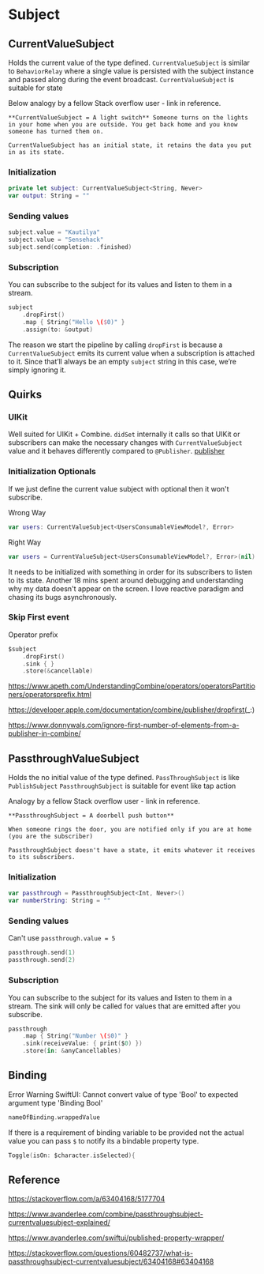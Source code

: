 # Subject

## CurrentValueSubject

Holds the current value of the type defined. 
`CurrentValueSubject` is similar to `BehaviorRelay` where a single value is persisted with the subject instance and passed along during the event broadcast.
`CurrentValueSubject` is suitable for state

Below analogy by a fellow Stack overflow user - link in reference.

```text
**CurrentValueSubject = A light switch** Someone turns on the lights in your home when you are outside. You get back home and you know someone has turned them on.

CurrentValueSubject has an initial state, it retains the data you put in as its state.
```

### Initialization 

```swift
private let subject: CurrentValueSubject<String, Never>
var output: String = ""
```

### Sending values

```swift
subject.value = "Kautilya"
subject.value = "Sensehack"
subject.send(completion: .finished)
```

### Subscription

You can subscribe to the subject for its values and listen to them in a stream.

```swift
subject
	.dropFirst()
	.map { String("Hello \($0)" }
	.assign(to: &output)
```

The reason we start the pipeline by calling `dropFirst` is because a `CurrentValueSubject` emits its current value when a subscription is attached to it. Since that’ll always be an empty `subject` string in this case, we’re simply ignoring it.

## Quirks

### UIKit

Well suited for UIKit + Combine.
`didSet` internally it calls so that UIKit or subscribers can make the necessary changes with `CurrentValueSubject` value and it behaves differently compared to `@Publisher`. [publisher](publisher.md)

### Initialization Optionals

If we just define the current value subject with optional then it won't subscribe. 

Wrong Way
```swift
var users: CurrentValueSubject<UsersConsumableViewModel?, Error>
```

Right Way
```swift
var users = CurrentValueSubject<UsersConsumableViewModel?, Error>(nil)
```

It needs to be initialized with something in order for its subscribers to listen to its state. Another 18 mins spent around debugging and understanding why my data doesn't appear on the screen.
I love reactive paradigm and chasing its bugs asynchronously.


### Skip First event
Operator prefix 

```swift
$subject
	.dropFirst()
	.sink { }
	.store(&cancellable)
```

https://www.apeth.com/UnderstandingCombine/operators/operatorsPartitioners/operatorsprefix.html

https://developer.apple.com/documentation/combine/publisher/dropfirst(_:)

https://www.donnywals.com/ignore-first-number-of-elements-from-a-publisher-in-combine/

## PassthroughValueSubject

Holds the no initial value of the type defined. 
`PassThroughSubject` is like `PublishSubject` 
`PassthroughSubject` is suitable for event like tap action

Analogy by a fellow Stack overflow user - link in reference.

```text
**PassthroughSubject = A doorbell push button**

When someone rings the door, you are notified only if you are at home (you are the subscriber)

PassthroughSubject doesn't have a state, it emits whatever it receives to its subscribers.
```


### Initialization

```swift
var passthrough = PassthroughSubject<Int, Never>()
var numberString: String = ""
```
### Sending values
Can't use `passthrough.value = 5` 

```swift
passthrough.send(1)
passthrough.send(2)
```

### Subscription

You can subscribe to the subject for its values and listen to them in a stream.
The sink will only be called for values that are emitted after you subscribe.

```swift
passthrough
	.map { String("Number \($0)" }
	.sink(receiveValue: { print($0) })
	.store(in: &anyCancellables)
```



## Binding 

Error Warning
SwiftUI: Cannot convert value of type 'Bool' to expected argument type 'Binding Bool'
```swift
nameOfBinding.wrappedValue
```


If there is a requirement of binding variable to be provided not the actual value you can pass `$` to notify its a bindable property type.

```swift
Toggle(isOn: $character.isSelected){
```
## Reference

https://stackoverflow.com/a/63404168/5177704

https://www.avanderlee.com/combine/passthroughsubject-currentvaluesubject-explained/


https://www.avanderlee.com/swiftui/published-property-wrapper/

https://stackoverflow.com/questions/60482737/what-is-passthroughsubject-currentvaluesubject/63404168#63404168